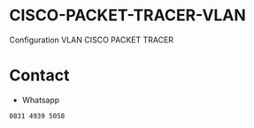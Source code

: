 # CISCO-PACKET-TRACER-VLAN
Configuration VLAN CISCO PACKET TRACER

# Contact
- Whatsapp
```
0831 4939 5058
```
